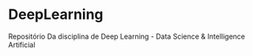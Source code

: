 # DeepLearning
Repositório Da disciplina de Deep Learning - Data Science &amp; Intelligence Artificial
